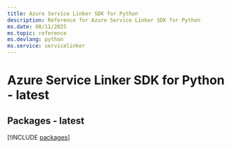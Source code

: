 ```yaml
---
title: Azure Service Linker SDK for Python
description: Reference for Azure Service Linker SDK for Python
ms.date: 08/11/2025
ms.topic: reference
ms.devlang: python
ms.service: servicelinker
---
```

# Azure Service Linker SDK for Python - latest
## Packages - latest
[!INCLUDE [packages](service-linker-index.md)]